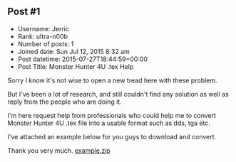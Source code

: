 ## Post #1
- Username: Jerric
- Rank: ultra-n00b
- Number of posts: 1
- Joined date: Sun Jul 12, 2015 8:32 am
- Post datetime: 2015-07-27T18:44:59+00:00
- Post Title: Monster Hunter 4U .tex Help

Sorry I know it's not wise to open a new tread here with these problem.

But I've been a lot of research, and still couldn't find any solution as well as reply from the people who are doing it.

I'm here request help from professionals who could help me to convert Monster Hunter 4U .tex file into a usable format such as dds, tga etc.

I've attached an example below for you guys to download and convert.

Thank you very much.
[example.zip](https://xentaxbackup.github.io/file/9464_example.zip)

